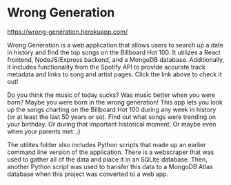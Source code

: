 # Wrong Generation

https://wrong-generation.herokuapp.com/

Wrong Generation is a web application that allows users to search up a date in history and find the top songs on the Billboard Hot 100. It utilizes a React frontend, NodeJS/Express backend, and a MongoDB database. Additionally, it includes functionality from the Spotify API to provide accurate track metadata and links to song and artist pages. Click the link above to check it out!

Do you think the music of today sucks? Was music better when you were born? Maybe you were born in the wrong generation! This app lets you look up the songs charting on the Billboard Hot 100 during any week in history (or at least the last 50 years or so). Find out what songs were trending on your birthday. Or during that important historical moment. Or maybe even when your parents met. ;)

The utilites folder also includes Python scripts that made up an earlier command line version of the application. There is a webscraper that was used to gather all of the data and place it in an SQLite database. Then, another Python script was used to transfer this data to a MongoDB Atlas database when this project was converted to a web app. 
